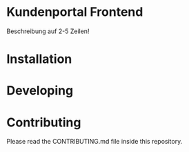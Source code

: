 # Kundenportal Frontend
Beschreibung auf 2-5 Zeilen!

# Installation

# Developing

# Contributing
Please read the CONTRIBUTING.md file inside this repository.
